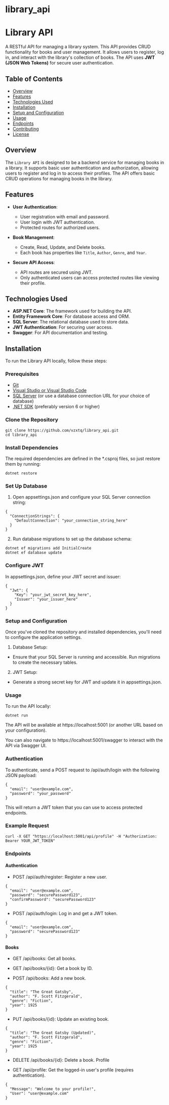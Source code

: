 # library_api
# Library API

A RESTful API for managing a library system. This API provides CRUD functionality for books and user management. It allows users to register, log in, and interact with the library's collection of books. The API uses **JWT (JSON Web Tokens)** for secure user authentication.

## Table of Contents

- [Overview](#overview)
- [Features](#features)
- [Technologies Used](#technologies-used)
- [Installation](#installation)
- [Setup and Configuration](#setup-and-configuration)
- [Usage](#usage)
- [Endpoints](#endpoints)
- [Contributing](#contributing)
- [License](#license)

## Overview

The `Library API` is designed to be a backend service for managing books in a library. It supports basic user authentication and authorization, allowing users to register and log in to access their profiles. The API offers basic CRUD operations for managing books in the library.

## Features

- **User Authentication**:
  - User registration with email and password.
  - User login with JWT authentication.
  - Protected routes for authorized users.

- **Book Management**:
  - Create, Read, Update, and Delete books.
  - Each book has properties like `Title`, `Author`, `Genre`, and `Year`.

- **Secure API Access**:
  - API routes are secured using JWT.
  - Only authenticated users can access protected routes like viewing their profile.

## Technologies Used

- **ASP.NET Core**: The framework used for building the API.
- **Entity Framework Core**: For database access and ORM.
- **SQL Server**: The relational database used to store data.
- **JWT Authentication**: For securing user access.
- **Swagger**: For API documentation and testing.

## Installation

To run the Library API locally, follow these steps:

### Prerequisites

- [Git](https://git-scm.com/downloads)
- [Visual Studio or Visual Studio Code](https://code.visualstudio.com/)
- [SQL Server](https://www.microsoft.com/en-us/sql-server/sql-server-downloads) (or use a database connection URL for your choice of database)
- [.NET SDK](https://dotnet.microsoft.com/download) (preferably version 6 or higher)

### Clone the Repository

```
git clone https://github.com/vzxtq/library_api.git
cd library_api
```
### Install Dependencies

The required dependencies are defined in the *.csproj files, so just restore them by running:
```
dotnet restore
```
### Set Up Database

1. Open appsettings.json and configure your SQL Server connection string:
```
{
  "ConnectionStrings": {
    "DefaultConnection": "your_connection_string_here"
  }
}
```
2. Run database migrations to set up the database schema:
```
dotnet ef migrations add InitialCreate
dotnet ef database update
```
### Configure JWT

In appsettings.json, define your JWT secret and issuer:
```
{
  "Jwt": {
    "Key": "your_jwt_secret_key_here",
    "Issuer": "your_issuer_here"
  }
}
```
### Setup and Configuration

Once you've cloned the repository and installed dependencies, you'll need to configure the application settings.

1. Database Setup:

- Ensure that your SQL Server is running and accessible.
Run migrations to create the necessary tables.

2. JWT Setup:
- Generate a strong secret key for JWT and update it in appsettings.json.

### Usage
To run the API locally:
```
dotnet run
```
The API will be available at https://localhost:5001 (or another URL based on your configuration).

You can also navigate to https://localhost:5001/swagger to interact with the API via Swagger UI.

### Authentication

To authenticate, send a POST request to /api/auth/login with the following JSON payload:
```
{
  "email": "user@example.com",
  "password": "your_password"
}
```
This will return a JWT token that you can use to access protected endpoints.

### Example Request
```
curl -X GET "https://localhost:5001/api/profile" -H "Authorization: Bearer YOUR_JWT_TOKEN"
```
### Endpoints
#### Authentication
- POST /api/auth/register: Register a new user.
```
{
  "email": "user@example.com",
  "password": "securePassword123",
  "confirmPassword": "securePassword123"
}
```
- POST /api/auth/login: Log in and get a JWT token.
```
{
  "email": "user@example.com",
  "password": "securePassword123"
}
```
#### Books
- GET /api/books: Get all books.

- GET /api/books/{id}: Get a book by ID.

- POST /api/books: Add a new book.

```
{
  "title": "The Great Gatsby",
  "author": "F. Scott Fitzgerald",
  "genre": "Fiction",
  "year": 1925
}
```
- PUT /api/books/{id}: Update an existing book.
```
{
  "title": "The Great Gatsby (Updated)",
  "author": "F. Scott Fitzgerald",
  "genre": "Fiction",
  "year": 1925
}
```
- DELETE /api/books/{id}: Delete a book.
Profile

- GET /api/profile: Get the logged-in user's profile (requires authentication).
```
{
  "Message": "Welcome to your profile!",
  "User": "user@example.com"
}
```

